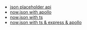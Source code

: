 - [json placeholder api](https://jsonplaceholder.typicode.com/)
- [now.json with apollo](https://github.com/zeit/now-examples/blob/master/apollo/now.json)
- [now.json with ts](https://github.com/zeit/og-image/blob/master/now.json)
- [now.json with ts & express & apollo](https://github.com/kyledetella/ts-on-now-2.0)
